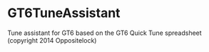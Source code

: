 GT6TuneAssistant
================

Tune assistant for GT6 based on the GT6 Quick Tune spreadsheet (copyright 2014 Oppositelock)
